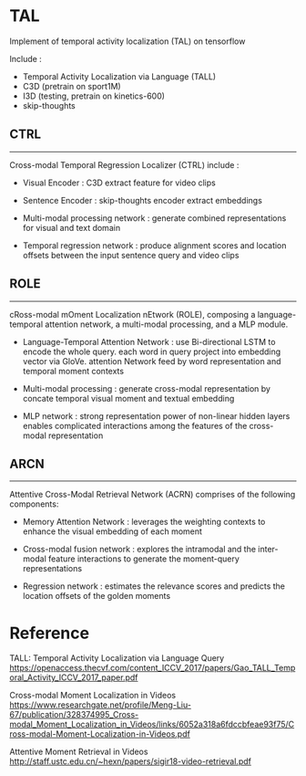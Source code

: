 # TAL

Implement of temporal activity localization (TAL) on tensorflow

Include :
- Temporal Activity Localization via Language (TALL)
- C3D (pretrain on sport1M)
- I3D (testing, pretrain on kinetics-600)
- skip-thoughts

## CTRL
---
Cross-modal Temporal Regression Localizer (CTRL) include : 

- Visual Encoder :
C3D extract feature for video clips

- Sentence Encoder :
skip-thoughts encoder extract embeddings

- Multi-modal processing network :
generate combined representations for visual and text domain

- Temporal regression network :
produce alignment scores and location offsets between the input sentence query and video clips

## ROLE
---
cRoss-modal mOment Localization nEtwork (ROLE), composing a language-temporal attention network, a multi-modal processing, and a MLP module.

- Language-Temporal Attention Network : 
use Bi-directional LSTM to encode the whole query. each word in query project into embedding vector via GloVe.
attention Network feed by word representation and temporal moment contexts

-  Multi-modal processing : 
generate cross-modal representation by concate temporal visual moment and textual embedding

- MLP network : 
strong representation power of non-linear hidden layers enables complicated interactions among the features of the cross-modal representation

## ARCN
---
Attentive Cross-Modal Retrieval Network (ACRN) comprises of the following components:
- Memory Attention Network : 
leverages the weighting contexts to enhance the visual embedding of each moment

- Cross-modal fusion network : 
explores the intramodal and the inter-modal feature interactions to generate the moment-query representations

- Regression network : 
estimates the relevance scores and predicts the location offsets of the golden moments

# Reference
TALL: Temporal Activity Localization via Language Query
https://openaccess.thecvf.com/content_ICCV_2017/papers/Gao_TALL_Temporal_Activity_ICCV_2017_paper.pdf

Cross-modal Moment Localization in Videos
https://www.researchgate.net/profile/Meng-Liu-67/publication/328374995_Cross-modal_Moment_Localization_in_Videos/links/6052a318a6fdccbfeae93f75/Cross-modal-Moment-Localization-in-Videos.pdf

Attentive Moment Retrieval in Videos
http://staff.ustc.edu.cn/~hexn/papers/sigir18-video-retrieval.pdf